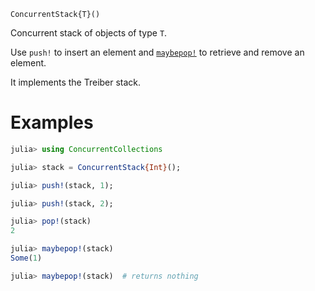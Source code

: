     ConcurrentStack{T}()

Concurrent stack of objects of type `T`.

Use `push!` to insert an element and [`maybepop!`](@ref) to retrieve and remove an
element.

It implements the Treiber stack.

# Examples

```julia
julia> using ConcurrentCollections

julia> stack = ConcurrentStack{Int}();

julia> push!(stack, 1);

julia> push!(stack, 2);

julia> pop!(stack)
2

julia> maybepop!(stack)
Some(1)

julia> maybepop!(stack)  # returns nothing
``` 
